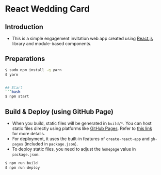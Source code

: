 # React Wedding Card

## Introduction
- This is a simple engagement invitation web app created using [React.js](https://reactjs.org/) library and module-based components.

## Preparations
```bash
$ sudo npm install -g yarn
$ yarn


## Start
```bash
$ npm start
```

## Build & Deploy (using GitHub Page)
- When you build, static files will be generated in `build/*`. You can host static files directly using platforms like [GitHub Pages](https://pages.github.com/). Refer to [this link](https://github.com/facebookincubator/create-react-app/blob/master/packages/react-scripts/template/README.md#deployment) for more details.
- For deployment, it uses the built-in features of `create-react-app` and `gh-pages` (included in `package.json`).
- To deploy static files, you need to adjust the `homepage` value in `package.json`. 
```bash
$ npm run build
$ npm run deploy
